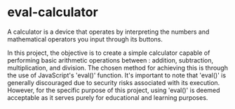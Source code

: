 # eval-calculator

A calculator is a device that operates by interpreting the numbers and mathematical operators you input through its buttons. 

In this project, the objective is to create a simple calculator capable of performing basic arithmetic operations between : addition, subtraction, multiplication, and division. The chosen method for achieving this is through the use of JavaScript's 'eval()' function. It's important to note that 'eval()' is generally discouraged due to security risks associated with its execution. However, for the specific purpose of this project, using 'eval()' is deemed acceptable as it serves purely for educational and learning purposes.